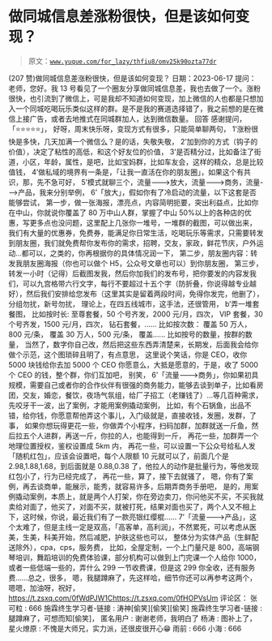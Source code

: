 # 做同城信息差涨粉很快，但是该如何变现？

> 原文：[`www.yuque.com/for_lazy/thfiu8/omv25k90ozta77dr`](https://www.yuque.com/for_lazy/thfiu8/omv25k90ozta77dr)

<ne-h2 id="928d4e5f" data-lake-id="928d4e5f"><ne-heading-ext><ne-heading-anchor></ne-heading-anchor><ne-heading-fold></ne-heading-fold></ne-heading-ext><ne-heading-content><ne-text id="u9d74fb5e">(207 赞)做同城信息差涨粉很快，但是该如何变现？</ne-text></ne-heading-content></ne-h2> <ne-p id="u3ec470ff" data-lake-id="u3ec470ff"><ne-text id="ue5e5ae58">日期：2023-06-17</ne-text></ne-p> <ne-p id="ud1786779" data-lake-id="ud1786779"><ne-text id="ucdf28fa8">提问：</ne-text></ne-p> <ne-p id="u1f9ab1ea" data-lake-id="u1f9ab1ea"><ne-text id="u1e382436">老师，您好。我 13 号看见了一个圈友分享做同城信息差，我也去做了一个。涨粉很快，也引流到了微信上，可是我却不知道如何变现，加上微信的人也都是只想加入一个同城吃喝玩乐类似这样的群。是不是我的赛道选择错了，我之前想的是在微信上接广告，或者去地推式在同城群加人，达到微信数量。</ne-text></ne-p> <ne-p id="u68e58fa8" data-lake-id="u68e58fa8"><ne-text id="u1757224a">回答</ne-text></ne-p> <ne-p id="u9c4cf679" data-lake-id="u9c4cf679"><ne-text id="u716aa8d1">感谢提问，「⭐⭐⭐⭐⭐」，</ne-text></ne-p> <ne-p id="ubb8a115d" data-lake-id="ubb8a115d"><ne-text id="uc9312086">好呀，周末快乐呀，变现方式有很多，只能简单聊两句，</ne-text></ne-p> <ne-p id="u1940a622" data-lake-id="u1940a622"><ne-text id="u259bb3f8">1’涨粉很快是多快，几天加满一个微信么？是的话，失敬失敬，</ne-text></ne-p> <ne-p id="u10036e24" data-lake-id="u10036e24"><ne-text id="ube31e32a">2’加到你的方式（钩子的价值），决定了粘性的高低，和这个好友位的价值，</ne-text></ne-p> <ne-p id="u8b720097" data-lake-id="u8b720097"><ne-text id="u281ceaa5">3’是否精分过，比如备注了街道，小区，年龄，属性，是吧，比如宝妈群，比如车友会，这样的精众，总是比较值钱，</ne-text></ne-p> <ne-p id="ued2c72bf" data-lake-id="ued2c72bf"><ne-text id="u7058d724">4’做私域的境界有一条是，「让我一直活在你的朋友圈」，如果这个有共识，那，先不急可好，</ne-text></ne-p> <ne-p id="u1058b0d5" data-lake-id="u1058b0d5"><ne-text id="u11080204">5’模式就聊三个，流量--->放大，流量--->商务，流量--->产品，我来分别举例，</ne-text></ne-p> <ne-p id="ub88565a2" data-lake-id="ub88565a2"><ne-text id="u000e163b">6’「放大」，假如你有了冷启动的流量，以下这套是否能够尝试，</ne-text></ne-p> <ne-p id="u44cd0988" data-lake-id="u44cd0988"><ne-text id="u4d1a6802">第一步，做一张海报，漂亮点，内容简明扼要，突出利益点，比如你在中山，你就说你覆盖了 80 万中山人群，掌握了中山 50%以上的各种店的优惠，写更多点也没问题，这里配上几张你一堆号，一堆群的截图，可以做出来，</ne-text></ne-p> <ne-p id="u931940b5" data-lake-id="u931940b5"><ne-text id="ub5652588">我们有大量的优惠券，免费券，能满足你日常生活，吃喝玩乐等需求，只需要转发到朋友圈，我们就免费帮你发布你的需求，招聘，交友，家政，鲜花节庆，户外运动...都可以，之类的，你再根据你的具体情况润一下，</ne-text></ne-p> <ne-p id="ub6defd0f" data-lake-id="ub6defd0f"><ne-text id="u5a9ee526">第二步，朋友圈内容：转发我朋友圈海报（你也可以做个 H5，公众号文章也可以）到你朋友圈，</ne-text></ne-p> <ne-p id="ue8cbb31f" data-lake-id="ue8cbb31f"><ne-text id="u47522a9e">第三步，转发一小时（记得）后截图发我，然后你加我们的发布号，把你要发的内容发我们，可以九宫格带六行文字，每行不要超过十五个字（防折叠，你说得越专业越好），然后我们安排给您发布（这里其实是留着两段时间，免得你发完，他删了），</ne-text></ne-p> <ne-p id="u81743890" data-lake-id="u81743890"><ne-text id="ue7358b72">分组勿扰，新号勿扰，</ne-text></ne-p> <ne-p id="u905afd36" data-lake-id="u905afd36"><ne-text id="u747e8cb8">理论上，在四五线城市，这手法，还很管用，</ne-text></ne-p> <ne-p id="uddec8a43" data-lake-id="uddec8a43"><ne-text id="u722ec4c6">b’弄一堆套餐图，</ne-text> <ne-text id="u3d1fab49">比如按时长:</ne-text> <ne-text id="u7bc7df93">至尊套餐，50 个号齐发，2000 元/月，四次，</ne-text> <ne-text id="ud00e4152">VIP 套餐，30 个号齐发，1500 元/月，四次，</ne-text> <ne-text id="uada1c4da">钻石套餐，......</ne-text> <ne-text id="uc5a5b6e9">比如按次数：</ne-text> <ne-text id="u8b1d6604">覆盖 50 万人，800 元/条，</ne-text> <ne-text id="u2f28c4c4">覆盖 30 万人，500 元/条，</ne-text> <ne-text id="u54c414be">覆盖......</ne-text> <ne-text id="ud5dce935">比如按号的数量，按群的数量，</ne-text></ne-p> <ne-p id="u91351ba1" data-lake-id="u91351ba1"><ne-text id="u62adfc84">当然了，数字你自己改，然后把这些东西弄清楚来，长期发，后面我会给你做个示范，这个图琐碎且明了，有点意思，</ne-text></ne-p> <ne-p id="u86c89f8b" data-lake-id="u86c89f8b"><ne-text id="u90b1a9fd">这里说个笑话，你是 CEO，收你 5000 块钱给你去加 5000 个 CEO 你愿意么，大抵是愿意的，于是，收了 5000 个 CEO 的钱，整个群，你们互加吧，</ne-text></ne-p> <ne-p id="u91b0ca35" data-lake-id="u91b0ca35"><ne-text id="u056cc6c5">别笑，</ne-text></ne-p> <ne-p id="u7c19e6f2" data-lake-id="u7c19e6f2"><ne-text id="uddcf0b68">6’「流量--->商务」，你如果初具规模，需要自己或者你的合作伙伴有很强的商务能力，能够去谈到单子，比如看房团，交友，婚恋，餐饮，夜场气氛组，给厂子招工（老赚钱了）...等几百种需求，</ne-text></ne-p> <ne-p id="u6a915551" data-lake-id="u6a915551"><ne-text id="u0672cf23">先咬牙干一波，出了案例，才能用案例撬动案例，</ne-text></ne-p> <ne-p id="u5d00fd12" data-lake-id="u5d00fd12"><ne-text id="ucc6c8418">比如，有个石锅鱼，出品不错，给你钱，你愿意帮他弄这个事儿，入门级就是，直接收钱，发圈，发群，了事，</ne-text></ne-p> <ne-p id="ufe58e996" data-lake-id="ufe58e996"><ne-text id="u5e94ee25">如果你想玩得更花一些，你做弄个小程序，扫码加群，加群就送一斤鱼，然后拉五个人进群，再送一斤，你拉的人，也能得到一斤，</ne-text></ne-p> <ne-p id="u8cd07512" data-lake-id="u8cd07512"><ne-text id="u4a3ed634">再花一些，加群弄一个地理位置授权，鉴权设置成 5km 内，</ne-text></ne-p> <ne-p id="u99480cc1" data-lake-id="u99480cc1"><ne-text id="ubd7418d3">再花一些，可以设置一下公众号给私人发「随机红包」，应该会设置吧，每个人限额 10 元就可以了，前面几个是 2.98,1.88,1.68，到后面就是 0.88,0.38 了，他拉人的动作是批量行为，等他发现红包小了，行为已经完成了，</ne-text></ne-p> <ne-p id="u1ddcf9ad" data-lake-id="u1ddcf9ad"><ne-text id="u691ef72a">再花一些，算了，接下去就骚了，</ne-text></ne-p> <ne-p id="u8be2ed50" data-lake-id="u8be2ed50"><ne-text id="u122c2859">嗯，你有了案例，再去谈商单，能展示，能秀，就容易许多，后期弄商务手册吧，</ne-text></ne-p> <ne-p id="u0c0ed30a" data-lake-id="u0c0ed30a"><ne-text id="ud7a656e8">是的，用案例撬动案例，本质上，就是两个人打架，你在旁边卖刀，你问他买不买，不买我就卖给对面了，他买了，对面不买，就被打死，结果对面也买了，两个人又不相上下，这时候，你说，最近我们有了一款亮银红缨棍......</ne-text></ne-p> <ne-p id="u36e8945c" data-lake-id="u36e8945c"><ne-text id="uef9f89d4">7’「流量--->产品」，这个太难了，但是主线一定是双高，「高客单，高利润」，不然累死，可以考虑从医美，生美，科美开始，然后减肥，护肤这些也可以，</ne-text></ne-p> <ne-p id="uaaa25c6a" data-lake-id="uaaa25c6a"><ne-text id="u3270581b">整体分为实体产品（生鲜配送除外），cpa，cps，服务费，</ne-text></ne-p> <ne-p id="uff240432" data-lake-id="uff240432"><ne-text id="u77e5197f">比如，全屋定制，一个上门量尺是 800，高端钢琴培训，舞蹈培训的免费体验课，部分机构可以做到上门完课一个人给你 1000，或者一些低端一些的，弄什么 299 一节收费课，但是这 299 你全收，还有服务费......总之，很多，</ne-text></ne-p> <ne-p id="ufcddedd4" data-lake-id="ufcddedd4"><ne-text id="u25c28eea">嗯，我腿蹲麻了，先这样哈，细节你还可以再参考这两个，</ne-text></ne-p> <ne-p id="u404f6e8e" data-lake-id="u404f6e8e"><ne-text id="u9d4f6ba2">嗯嗯，加油呀，祝好，</ne-text>[<ne-text id="uc4da7a9b">https://t.zsxq.com/0fWdPJW1C</ne-text>](https://t.zsxq.com/0fWdPJW1C)[<ne-text id="uedf18135">https://t.zsxq.com/0fHOPVsUm</ne-text>](https://t.zsxq.com/0fHOPVsUm)</ne-p> <ne-hole id="uab605bb9" data-lake-id="uab605bb9"><ne-card data-card-name="hr" data-card-type="block" id="f3d5A" data-event-boundary="card"><ne-p id="u8c8e3297" data-lake-id="u8c8e3297"><ne-text id="u34d8f361">评论区：</ne-text></ne-p> <ne-p id="u72366807" data-lake-id="u72366807"><ne-text id="u293d7344">张可粒 : 666</ne-text> <ne-text id="uf7596564">施霖终生学习者-链接 : 涛神[偷笑][偷笑][偷笑]</ne-text> <ne-text id="u4aa5ce64">施霖终生学习者-链接 : 腿蹲麻了，可想而知[偷笑]，</ne-text> <ne-text id="u760a1418">匿名用户 : 谢谢老师，我明白了</ne-text> <ne-text id="ubd1a453b">杨涛 : 图补上了，</ne-text> <ne-text id="u04d7e21f">星火燎原 : 不愧是大师兄，实力派，还很皮很开心😁</ne-text> <ne-text id="uf8222ebb">雨前 : 666</ne-text> <ne-text id="uc2bfdcfc">小海 : 666</ne-text></ne-p></ne-card></ne-hole>
